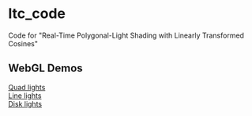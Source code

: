# ltc_code
Code for "Real-Time Polygonal-Light Shading with Linearly Transformed Cosines"

## WebGL Demos
[Quad lights](http://blog.selfshadow.com/ltc/webgl/ltc_quad.html)  
[Line lights](http://blog.selfshadow.com/ltc/webgl/ltc_line.html)  
[Disk lights](http://blog.selfshadow.com/ltc/webgl/ltc_disk.html)  
